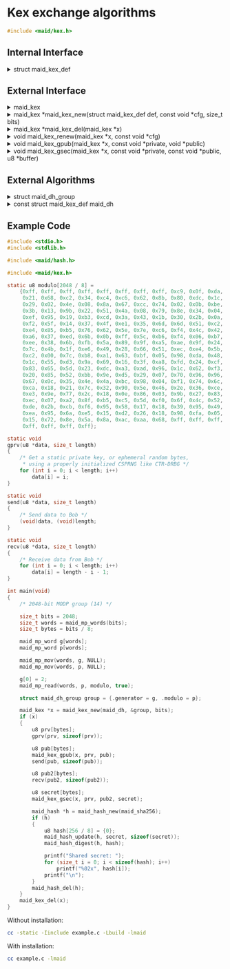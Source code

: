 <!---
 *  This file is part of libmaid
 *
 *  Libmaid is free software; you can redistribute it and/or
 *  modify it under the terms of the GNU Lesser General Public
 *  License as published by the Free Software Foundation; either
 *  version 2.1 of the License, or (at your option) any later version.
 *
 *  Libmaid is distributed in the hope that it will be useful,
 *  but WITHOUT ANY WARRANTY; without even the implied warranty of
 *  MERCHANTABILITY or FITNESS FOR A PARTICULAR PURPOSE.
 *  See the GNU Lesser General Public License for more details.
 *
 *  You should have received a copy of the GNU Lesser General Public
 *  License along with libmaid; if not, see <https://www.gnu.org/licenses/>.
--->

# Kex exchange algorithms

```c
#include <maid/kex.h>
```

## Internal Interface

<details>
<summary>struct maid_kex_def</summary>
Type that defines a key exchange algorithm

</details>

## External Interface

<details>
<summary>maid_kex</summary>
Opaque type that contains the state of a key exchange algorithm

</details>

<details>
<summary>maid_kex *maid_kex_new(struct maid_kex_def def,
                                const void *cfg, size_t bits)</summary>
Creates a key exchange instance

### Parameters
| name | description          |
|------|----------------------|
| def  | Algorithm definition |
| cfg  | Algorithm-dependent  |
| bits | Algorithm-dependent  |

### Return value
| case    | description       |
|---------|-------------------|
| Success | maid_kex instance |
| Failure | NULL              |

</details>

<details>
<summary>maid_kex *maid_kex_del(maid_kex *x)</summary>
Deletes a key exchange instance

### Parameters
| name | description       |
|------|-------------------|
| x    | maid_kex instance |

### Return value
| case   | description |
|--------|-------------|
| Always | NULL        |

</details>

<details>
<summary>void maid_kex_renew(maid_kex *x, const void *cfg)</summary>
Recreates a key exchange instance

### Parameters
| name | description         |
|------|---------------------|
| x    | maid_kex instance   |
| cfg  | Algorithm-dependent |

</details>

<details>
<summary>void maid_kex_gpub(maid_kex *x, const void *private,
                            void *public)</summary>
Generates public key for key exchange

### Parameters
| name    | description               |
|---------|---------------------------|
| x       | maid_kex instance         |
| private | Local private key         |
| public  | Local public key (output) |

</details>

<details>
<summary>void maid_kex_gsec(maid_kex *x, const void *private,
                            const void *public, u8 *buffer)</summary>
Generates secret from key exchange

### Parameters
| name    | description         |
|---------|---------------------|
| x       | maid_kex instance   |
| private | Local private key   |
| public  | External public key |
| buffer  | Secret output       |

</details>

## External Algorithms

<details>
<summary>struct maid_dh_group</summary>
Diffie-Hellman group

### Parameters

| name      | description         |
|-----------|---------------------|
| generator | Generator (base)    |
| modulo    | Modulo (safe prime) |

</details>

<details>
<summary>const struct maid_kex_def maid_dh</summary>
Diffie-Hellman key exchange (IETF)

### Parameters

#### maid_kex_new
| name | description                       |
|------|-----------------------------------|
| cfg  | struct maid_dh_group *            |
| bits | Multiple of maid_mp_word bit size |

#### maid_kex_gpub
| name    | description             |
|---------|-------------------------|
| private | bits sized (big-endian) |
| public  | bits sized (big-endian) |

#### maid_kex_gsec
| name    | description             |
|---------|-------------------------|
| private | bits sized (big-endian) |
| public  | bits sized (big-endian) |
| secret  | bits sized (big-endian) |

</details>

## Example Code

```c
#include <stdio.h>
#include <stdlib.h>

#include <maid/hash.h>

#include <maid/kex.h>

static u8 modulo[2048 / 8] =
    {0xff, 0xff, 0xff, 0xff, 0xff, 0xff, 0xff, 0xff, 0xc9, 0x0f, 0xda, 0xa2,
     0x21, 0x68, 0xc2, 0x34, 0xc4, 0xc6, 0x62, 0x8b, 0x80, 0xdc, 0x1c, 0xd1,
     0x29, 0x02, 0x4e, 0x08, 0x8a, 0x67, 0xcc, 0x74, 0x02, 0x0b, 0xbe, 0xa6,
     0x3b, 0x13, 0x9b, 0x22, 0x51, 0x4a, 0x08, 0x79, 0x8e, 0x34, 0x04, 0xdd,
     0xef, 0x95, 0x19, 0xb3, 0xcd, 0x3a, 0x43, 0x1b, 0x30, 0x2b, 0x0a, 0x6d,
     0xf2, 0x5f, 0x14, 0x37, 0x4f, 0xe1, 0x35, 0x6d, 0x6d, 0x51, 0xc2, 0x45,
     0xe4, 0x85, 0xb5, 0x76, 0x62, 0x5e, 0x7e, 0xc6, 0xf4, 0x4c, 0x42, 0xe9,
     0xa6, 0x37, 0xed, 0x6b, 0x0b, 0xff, 0x5c, 0xb6, 0xf4, 0x06, 0xb7, 0xed,
     0xee, 0x38, 0x6b, 0xfb, 0x5a, 0x89, 0x9f, 0xa5, 0xae, 0x9f, 0x24, 0x11,
     0x7c, 0x4b, 0x1f, 0xe6, 0x49, 0x28, 0x66, 0x51, 0xec, 0xe4, 0x5b, 0x3d,
     0xc2, 0x00, 0x7c, 0xb8, 0xa1, 0x63, 0xbf, 0x05, 0x98, 0xda, 0x48, 0x36,
     0x1c, 0x55, 0xd3, 0x9a, 0x69, 0x16, 0x3f, 0xa8, 0xfd, 0x24, 0xcf, 0x5f,
     0x83, 0x65, 0x5d, 0x23, 0xdc, 0xa3, 0xad, 0x96, 0x1c, 0x62, 0xf3, 0x56,
     0x20, 0x85, 0x52, 0xbb, 0x9e, 0xd5, 0x29, 0x07, 0x70, 0x96, 0x96, 0x6d,
     0x67, 0x0c, 0x35, 0x4e, 0x4a, 0xbc, 0x98, 0x04, 0xf1, 0x74, 0x6c, 0x08,
     0xca, 0x18, 0x21, 0x7c, 0x32, 0x90, 0x5e, 0x46, 0x2e, 0x36, 0xce, 0x3b,
     0xe3, 0x9e, 0x77, 0x2c, 0x18, 0x0e, 0x86, 0x03, 0x9b, 0x27, 0x83, 0xa2,
     0xec, 0x07, 0xa2, 0x8f, 0xb5, 0xc5, 0x5d, 0xf0, 0x6f, 0x4c, 0x52, 0xc9,
     0xde, 0x2b, 0xcb, 0xf6, 0x95, 0x58, 0x17, 0x18, 0x39, 0x95, 0x49, 0x7c,
     0xea, 0x95, 0x6a, 0xe5, 0x15, 0xd2, 0x26, 0x18, 0x98, 0xfa, 0x05, 0x10,
     0x15, 0x72, 0x8e, 0x5a, 0x8a, 0xac, 0xaa, 0x68, 0xff, 0xff, 0xff, 0xff,
     0xff, 0xff, 0xff, 0xff};

static void
gprv(u8 *data, size_t length)
{
    /* Get a static private key, or ephemeral random bytes,
     * using a properly initialized CSPRNG like CTR-DRBG */
    for (int i = 0; i < length; i++)
        data[i] = i;
}

static void
send(u8 *data, size_t length)
{
    /* Send data to Bob */
    (void)data, (void)length;
}

static void
recv(u8 *data, size_t length)
{
    /* Receive data from Bob */
    for (int i = 0; i < length; i++)
        data[i] = length - i - 1;
}

int main(void)
{
    /* 2048-bit MODP group (14) */

    size_t bits = 2048;
    size_t words = maid_mp_words(bits);
    size_t bytes = bits / 8;

    maid_mp_word g[words];
    maid_mp_word p[words];

    maid_mp_mov(words, g, NULL);
    maid_mp_mov(words, p, NULL);

    g[0] = 2;
    maid_mp_read(words, p, modulo, true);

    struct maid_dh_group group = {.generator = g, .modulo = p};

    maid_kex *x = maid_kex_new(maid_dh, &group, bits);
    if (x)
    {
        u8 prv[bytes];
        gprv(prv, sizeof(prv));

        u8 pub[bytes];
        maid_kex_gpub(x, prv, pub);
        send(pub, sizeof(pub));

        u8 pub2[bytes];
        recv(pub2, sizeof(pub2));

        u8 secret[bytes];
        maid_kex_gsec(x, prv, pub2, secret);

        maid_hash *h = maid_hash_new(maid_sha256);
        if (h)
        {
            u8 hash[256 / 8] = {0};
            maid_hash_update(h, secret, sizeof(secret));
            maid_hash_digest(h, hash);

            printf("Shared secret: ");
            for (size_t i = 0; i < sizeof(hash); i++)
                printf("%02x", hash[i]);
            printf("\n");
        }
        maid_hash_del(h);
    }
    maid_kex_del(x);
}
```

Without installation:
```sh
cc -static -Iinclude example.c -Lbuild -lmaid
```

With installation:
```sh
cc example.c -lmaid
```

